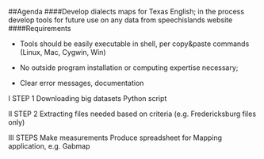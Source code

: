 
##Agenda
####Develop dialects maps for Texas English; in the process develop tools for future use on any data from speechislands website
####Requirements

- Tools should be easily executable in shell, per copy&paste commands (Linux, Mac, Cygwin, Win)

- No outside program installation or computing expertise necessary;
- Clear error messages, documentation

I STEP 1
Downloading big datasets
Python script

II STEP 2
Extracting files needed based on criteria (e.g. Fredericksburg files only)


III STEPS 
Make measurements 
Produce spreadsheet for Mapping application, e.g. Gabmap




